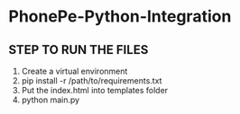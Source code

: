 # PhonePe-Python-Integration

## STEP TO RUN THE FILES

1. Create a virtual environment
2. pip install -r /path/to/requirements.txt
3. Put the index.html into templates folder
4. python main.py

